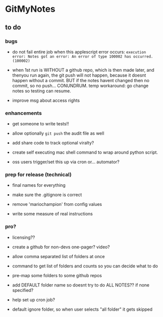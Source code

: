 # GitMyNotes

## to do

### bugs

* do not fail entire job when this applescript error occurs: `execution error: Notes got an error: An error of type 100002 has occurred. (100002)`

* when 1st run is WITHOUT a github repo, which is then made later, and thenyou run again, the git push will not happen, because it doesnt happen without a commit. BUT if the notes havent changed then no commit, so no push... CONUNDRUM. temp workaround: go change notes so testing can resume.

* improve msg about access rights



### enhancements

* get someone to write tests!!

* allow optionally `git push` the audit file as well

* add share code to track optional viralty?

* create self executing mac shell command to wrap around python script. 

* oss users trigger/set this up via cron or... automator?


### prep for release (technical)

* final names for everything

* make sure the .gitignore is correct

* remove 'mariochampion' from config values 

* write some measure of real instructions


### pro?

* licensing??

* create a github for non-devs one-pager? video? 

* allow comma separated list of folders at once

* command to get list of folders and counts so you can decide what to do

* pre-map some folders to some github repos

* add DEFAULT folder name so doesnt try to do ALL NOTES?? if none specified?

* help set up cron job?

* default ignore folder, so when user selects "all folder" it gets skipped






